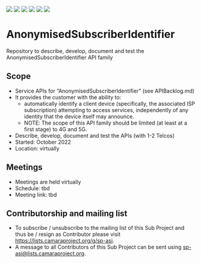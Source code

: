 <a href="https://github.com/camaraproject/AnonymisedSubscriberIdentifier/commits/" title="Last Commit"><img src="https://img.shields.io/github/last-commit/camaraproject/AnonymisedSubscriberIdentifier?style=plastic"></a>
<a href="https://github.com/camaraproject/AnonymisedSubscriberIdentifier/issues" title="Open Issues"><img src="https://img.shields.io/github/issues/camaraproject/AnonymisedSubscriberIdentifier?style=plastic"></a>
<a href="https://github.com/camaraproject/AnonymisedSubscriberIdentifier/pulls" title="Open Pull Requests"><img src="https://img.shields.io/github/issues-pr/camaraproject/AnonymisedSubscriberIdentifier?style=plastic"></a>
<a href="https://github.com/camaraproject/AnonymisedSubscriberIdentifier/graphs/contributors" title="Contributors"><img src="https://img.shields.io/github/contributors/camaraproject/AnonymisedSubscriberIdentifier?style=plastic"></a>
<a href="https://github.com/camaraproject/AnonymisedSubscriberIdentifier" title="Repo Size"><img src="https://img.shields.io/github/repo-size/camaraproject/AnonymisedSubscriberIdentifier?style=plastic"></a>
<a href="https://github.com/camaraproject/AnonymisedSubscriberIdentifier/blob/main/LICENSE" title="License"><img src="https://img.shields.io/badge/License-Apache%202.0-green.svg?style=plastic"></a>

# AnonymisedSubscriberIdentifier
Repository to describe, develop, document and test the AnonymisedSubscriberIdentifier API family

## Scope
* Service APIs for “AnonymisedSubscriberIdentifier” (see APIBacklog.md)  
* It provides the customer with the ability to:  
  * automatically identify a client device (specifically, the associated ISP subscription) attempting to access services, independently of any identity that the device itself may announce.
  * NOTE: The scope of this API family should be limited (at least at a first stage) to 4G and 5G.  
* Describe, develop, document and test the APIs (with 1-2 Telcos)  
* Started: October 2022
* Location: virtually  

## Meetings
* Meetings are held virtually
* Schedule: tbd
* Meeting link: tbd

## Contributorship and mailing list
* To subscribe / unsubscribe to the mailing list of this Sub Project and thus be / resign as Contributor please visit <https://lists.camaraproject.org/g/sp-asi>.
* A message to all Contributors of this Sub Project can be sent using <sp-asi@lists.camaraproject.org>.
